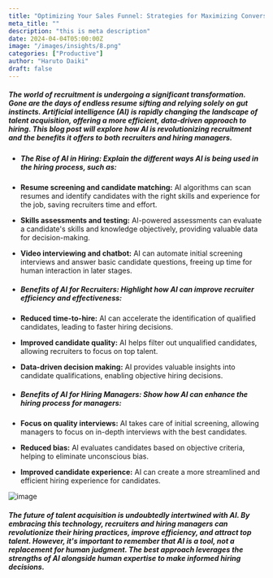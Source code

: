 ```yaml
---
title: "Optimizing Your Sales Funnel: Strategies for Maximizing Conversions"
meta_title: ""
description: "this is meta description"
date: 2024-04-04T05:00:00Z
image: "/images/insights/8.png"
categories: ["Productive"]
author: "Haruto Daiki"
draft: false
---
```


##### The world of recruitment is undergoing a significant transformation. Gone are the days of endless resume sifting and relying solely on gut instincts. Artificial intelligence (AI) is rapidly changing the landscape of talent acquisition, offering a more efficient, data-driven approach to hiring. This blog post will explore how AI is revolutionizing recruitment and the benefits it offers to both recruiters and hiring managers.

- ##### The Rise of AI in Hiring: Explain the different ways AI is being used in the hiring process, such as:

- **Resume screening and candidate matching:** AI algorithms can scan resumes and identify candidates with the right skills and experience for the job, saving recruiters time and effort.

- **Skills assessments and testing:** AI-powered assessments can evaluate a candidate's skills and knowledge objectively, providing valuable data for decision-making.

- **Video interviewing and chatbot:** AI can automate initial screening interviews and answer basic candidate questions, freeing up time for human interaction in later stages.

- ##### Benefits of AI for Recruiters: Highlight how AI can improve recruiter efficiency and effectiveness:

- **Reduced time-to-hire:** AI can accelerate the identification of qualified candidates, leading to faster hiring decisions.

- **Improved candidate quality:** AI helps filter out unqualified candidates, allowing recruiters to focus on top talent.

- **Data-driven decision making:** AI provides valuable insights into candidate qualifications, enabling objective hiring decisions.

- ##### Benefits of AI for Hiring Managers: Show how AI can enhance the hiring process for managers:

- **Focus on quality interviews:** AI takes care of initial screening, allowing managers to focus on in-depth interviews with the best candidates.

- **Reduced bias:** AI evaluates candidates based on objective criteria, helping to eliminate unconscious bias.

- **Improved candidate experience:** AI can create a more streamlined and efficient hiring experience for candidates.

![image](/images/insights/9.png)

##### The future of talent acquisition is undoubtedly intertwined with AI. By embracing this technology, recruiters and hiring managers can revolutionize their hiring practices, improve efficiency, and attract top talent. However, it's important to remember that AI is a tool, not a replacement for human judgment. The best approach leverages the strengths of AI alongside human expertise to make informed hiring decisions.
